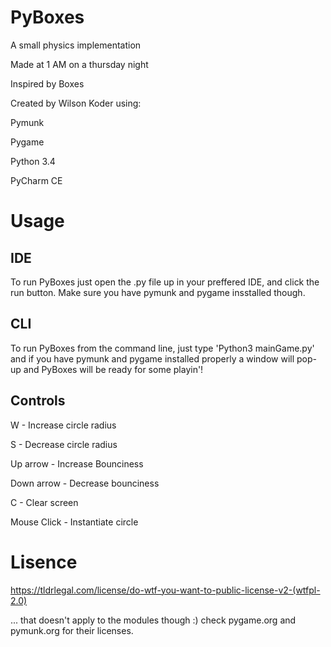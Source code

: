 PyBoxes
=======

A small physics implementation

Made at 1 AM on a thursday night

Inspired by Boxes

Created by Wilson Koder using:

Pymunk

Pygame

Python 3.4

PyCharm CE

Usage
=====

IDE
---

To run PyBoxes just open the .py file up in your preffered IDE, and click the run button. Make sure you have pymunk and pygame insstalled though.

CLI
---

To run PyBoxes from the command line, just type 'Python3 mainGame.py' and if you have pymunk and pygame installed properly a window
will pop-up and PyBoxes will be ready for some playin'!

Controls
--------

W - Increase circle radius

S - Decrease circle radius

Up arrow - Increase Bounciness

Down arrow - Decrease bounciness

C - Clear screen

Mouse Click - Instantiate circle

Lisence
=======

https://tldrlegal.com/license/do-wtf-you-want-to-public-license-v2-(wtfpl-2.0)

... that doesn't apply to the modules though :) check pygame.org and pymunk.org for their licenses.
